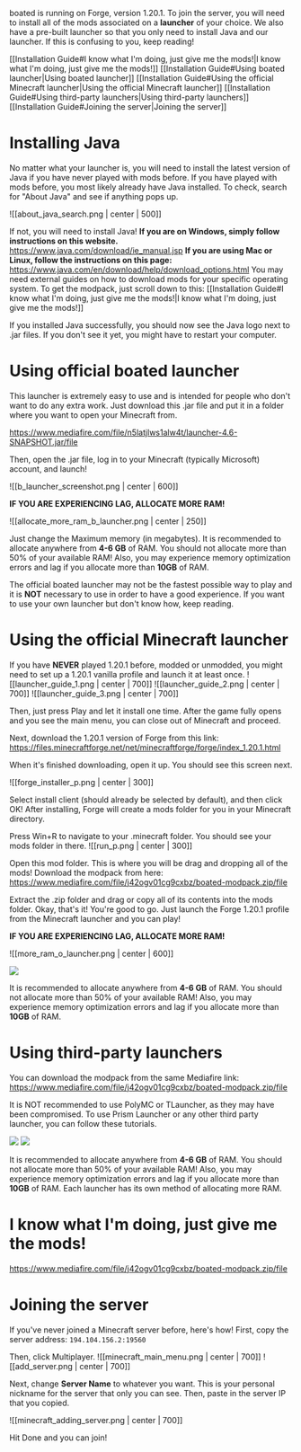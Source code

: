 boated is running on Forge, version 1.20.1. To join the server, you will need to install all of the mods associated on a **launcher** of your choice. We also have a pre-built launcher so that you only need to install Java and our launcher. If this is confusing to you, keep reading!

[[Installation Guide#I know what I'm doing, just give me the mods!|I know what I'm doing, just give me the mods!]]
[[Installation Guide#Using boated launcher|Using boated launcher]]
[[Installation Guide#Using the official Minecraft launcher|Using the official Minecraft launcher]]
[[Installation Guide#Using third-party launchers|Using third-party launchers]]
[[Installation Guide#Joining the server|Joining the server]]
# Installing Java
No matter what your launcher is, you will need to install the latest version of Java if you have never played with mods before. If you have played with mods before, you most likely already have Java installed. To check, search for "About Java" and see if anything pops up.

![[about_java_search.png | center | 500]]

If not, you will need to install Java!
**If you are on Windows, simply follow instructions on this website.**
https://www.java.com/download/ie_manual.jsp
**If you are using Mac or Linux, follow the instructions on this page:**
https://www.java.com/en/download/help/download_options.html
You may need external guides on how to download mods for your specific operating system. To get the modpack, just scroll down to this: [[Installation Guide#I know what I'm doing, just give me the mods!|I know what I'm doing, just give me the mods!]]

If you installed Java successfully, you should now see the Java logo next to .jar files. If you don't see it yet, you might have to restart your computer.
# Using official boated launcher
This launcher is extremely easy to use and is intended for people who don't want to do any extra work. Just download this .jar file and put it in a folder where you want to open your Minecraft from. 

https://www.mediafire.com/file/n5latjlws1alw4t/launcher-4.6-SNAPSHOT.jar/file

Then, open the .jar file, log in to your Minecraft (typically Microsoft) account, and launch!

![[b_launcher_screenshot.png | center | 600]]

**IF YOU ARE EXPERIENCING LAG, ALLOCATE MORE RAM!**

![[allocate_more_ram_b_launcher.png | center | 250]]

Just change the Maximum memory (in megabytes). It is recommended to allocate anywhere from **4-6 GB** of RAM. You should not allocate more than 50% of your available RAM! Also, you may experience memory optimization errors and lag if you allocate more than **10GB** of RAM.

The official boated launcher may not be the fastest possible way to play and it is **NOT** necessary to use in order to have a good experience. If you want to use your own launcher but don't know how, keep reading.
# Using the official Minecraft launcher
If you have **NEVER** played 1.20.1 before, modded or unmodded, you might need to set up a 1.20.1 vanilla profile and launch it at least once.
![[launcher_guide_1.png | center | 700]]
![[launcher_guide_2.png | center | 700]]
![[launcher_guide_3.png | center | 700]]

Then, just press Play and let it install one time. After the game fully opens and you see the main menu, you can close out of Minecraft and proceed.

Next, download the 1.20.1 version of Forge from this link:
https://files.minecraftforge.net/net/minecraftforge/forge/index_1.20.1.html

When it's finished downloading, open it up. You should see this screen next.

![[forge_installer_p.png | center | 300]]

Select install client (should already be selected by default), and then click OK!
After installing, Forge will create a mods folder for you in your Minecraft directory.

Press Win+R to navigate to your .minecraft folder. You should see your mods folder in there.
![[run_p.png | center | 300]]

Open this mod folder. This is where you will be drag and dropping all of the mods!
Download the modpack from here:
https://www.mediafire.com/file/j42ogv01cg9cxbz/boated-modpack.zip/file

Extract the .zip folder and drag or copy all of its contents into the mods folder. Okay, that's it! You're good to go. Just launch the Forge 1.20.1 profile from the Minecraft launcher and you can play!

**IF YOU ARE EXPERIENCING LAG, ALLOCATE MORE RAM!**

![[more_ram_o_launcher.png | center | 600]]

![](https://www.youtube.com/watch?v=PhhKiXtdEO0)

It is recommended to allocate anywhere from **4-6 GB** of RAM. You should not allocate more than 50% of your available RAM! Also, you may experience memory optimization errors and lag if you allocate more than **10GB** of RAM.
# Using third-party launchers
You can download the modpack from the same Mediafire link: https://www.mediafire.com/file/j42ogv01cg9cxbz/boated-modpack.zip/file

It is NOT recommended to use PolyMC or TLauncher, as they may have been compromised.
To use Prism Launcher or any other third party launcher, you can follow these tutorials.

![](https://www.youtube.com/watch?v=CA2fdUzChCo)
![](https://www.youtube.com/watch?v=P21LUffrL1w)

It is recommended to allocate anywhere from **4-6 GB** of RAM. You should not allocate more than 50% of your available RAM! Also, you may experience memory optimization errors and lag if you allocate more than **10GB** of RAM. Each launcher has its own method of allocating more RAM.
# I know what I'm doing, just give me the mods!
https://www.mediafire.com/file/j42ogv01cg9cxbz/boated-modpack.zip/file
# Joining the server
If you've never joined a Minecraft server before, here's how!
First, copy the server address: `194.104.156.2:19560`

Then, click Multiplayer.
![[minecraft_main_menu.png | center | 700]]
![[add_server.png | center | 700]]

Next, change **Server Name** to whatever you want. This is your personal nickname for the server that only you can see. Then, paste in the server IP that you copied.

![[minecraft_adding_server.png | center | 700]]

Hit Done and you can join!